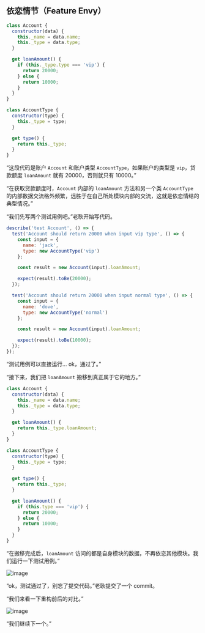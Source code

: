## 依恋情节（Feature Envy）

```js
class Account {
  constructor(data) {
    this._name = data.name;
    this._type = data.type;
  }

  get loanAmount() {
    if (this._type.type === 'vip') {
      return 20000;
    } else {
      return 10000;
    }
  }
}

class AccountType {
  constructor(type) {
    this._type = type;
  }

  get type() {
    return this._type;
  }
}
```

“这段代码是账户 `Account` 和账户类型 `AccountType`，如果账户的类型是 `vip`，贷款额度 `loanAmount` 就有 20000，否则就只有 10000。”

“在获取贷款额度时，`Account` 内部的 `loanAmount` 方法和另一个类 `AccountType` 的内部数据交流格外频繁，远胜于在自己所处模块内部的交流，这就是依恋情结的典型情况。”

“我们先写两个测试用例吧。”老耿开始写代码。

```js
describe('test Account', () => {
  test('Account should return 20000 when input vip type', () => {
    const input = {
      name: 'jack',
      type: new AccountType('vip')
    };

    const result = new Account(input).loanAmount;

    expect(result).toBe(20000);
  });

  test('Account should return 20000 when input normal type', () => {
    const input = {
      name: 'dove',
      type: new AccountType('normal')
    };

    const result = new Account(input).loanAmount;

    expect(result).toBe(10000);
  });
});
```

“测试用例可以直接运行... ok，通过了。”

“接下来，我们把 `loanAmount` 搬移到真正属于它的地方。”

```js
class Account {
  constructor(data) {
    this._name = data.name;
    this._type = data.type;
  }

  get loanAmount() {
    return this._type.loanAmount;
  }
}

class AccountType {
  constructor(type) {
    this._type = type;
  }

  get type() {
    return this._type;
  }

  get loanAmount() {
    if (this.type === 'vip') {
      return 20000;
    } else {
      return 10000;
    }
  }
}
```

“在搬移完成后，`loanAmount` 访问的都是自身模块的数据，不再依恋其他模块。我们运行一下测试用例。”

![image](http://shadows-mall.oss-cn-shenzhen.aliyuncs.com/images/assets/common/Xnip2021-06-13_09-09-27.jpg)

“ok，测试通过了，别忘了提交代码。”老耿提交了一个 commit。

“我们来看一下重构前后的对比。”

![image](http://shadows-mall.oss-cn-shenzhen.aliyuncs.com/images/assets/common/Xnip2021-06-14_09-35-43.jpg)

“我们继续下一个。”